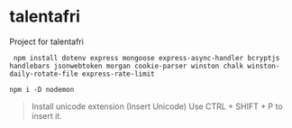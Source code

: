 # talentafri

Project for talentafri

```
 npm install dotenv express mongoose express-async-handler bcryptjs handlebars jsonwebtoken morgan cookie-parser winston chalk winston-daily-rotate-file express-rate-limit
```

```
npm i -D nodemon
```

> Install unicode extension (Insert Unicode)
> Use CTRL + SHIFT + P to insert it.
